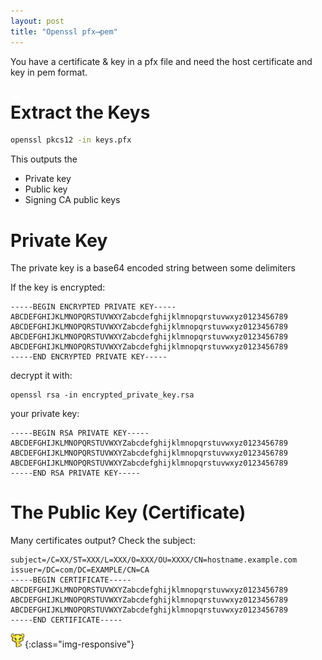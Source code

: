 ```yaml
---
layout: post
title: "Openssl pfx⟶pem"
---
```


You have a certificate & key in a pfx file and need the host certificate and key in pem format.

# Extract the Keys

```bash
openssl pkcs12 -in keys.pfx
```

This outputs the

 * Private key
 * Public key
 * Signing CA public keys

# Private Key

The private key is a base64 encoded string between some delimiters

If the key is encrypted:

```
-----BEGIN ENCRYPTED PRIVATE KEY-----
ABCDEFGHIJKLMNOPQRSTUVWXYZabcdefghijklmnopqrstuvwxyz0123456789
ABCDEFGHIJKLMNOPQRSTUVWXYZabcdefghijklmnopqrstuvwxyz0123456789
ABCDEFGHIJKLMNOPQRSTUVWXYZabcdefghijklmnopqrstuvwxyz0123456789
ABCDEFGHIJKLMNOPQRSTUVWXYZabcdefghijklmnopqrstuvwxyz0123456789
-----END ENCRYPTED PRIVATE KEY-----
```

decrypt it with:

```
openssl rsa -in encrypted_private_key.rsa
```

your private key:

```
-----BEGIN RSA PRIVATE KEY-----
ABCDEFGHIJKLMNOPQRSTUVWXYZabcdefghijklmnopqrstuvwxyz0123456789
ABCDEFGHIJKLMNOPQRSTUVWXYZabcdefghijklmnopqrstuvwxyz0123456789
ABCDEFGHIJKLMNOPQRSTUVWXYZabcdefghijklmnopqrstuvwxyz0123456789
-----END RSA PRIVATE KEY-----
```

# The Public Key (Certificate)

Many certificates output? Check the subject:

```
subject=/C=XX/ST=XXX/L=XXX/O=XXX/OU=XXXX/CN=hostname.example.com
issuer=/DC=com/DC=EXAMPLE/CN=CA
-----BEGIN CERTIFICATE-----
ABCDEFGHIJKLMNOPQRSTUVWXYZabcdefghijklmnopqrstuvwxyz0123456789
ABCDEFGHIJKLMNOPQRSTUVWXYZabcdefghijklmnopqrstuvwxyz0123456789
ABCDEFGHIJKLMNOPQRSTUVWXYZabcdefghijklmnopqrstuvwxyz0123456789
-----END CERTIFICATE-----
```

![Private Key](/public/img/master-key.png){:class="img-responsive"}


